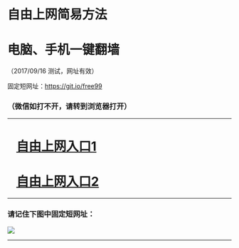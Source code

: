 ﻿# 自由上网简易方法

# 电脑、手机一键翻墙

（2017/09/16 测试，网址有效）

固定短网址：https://git.io/free99

### （微信如打不开，请转到浏览器打开）


***





# &nbsp;&nbsp; <a href="http://ft2966318176.fwq-tz1003.online/fwqtz01.html?t=091600123417 " target="_blank">自由上网入口1</a>
# &nbsp;&nbsp; <a href="http://ft2780928978.fwq-tz1004.online/fwqtz02.html?t=09160019167 " target="_blank">自由上网入口2</a>
***

### 请记住下图中固定短网址：

<img src="https://s3-us-west-2.amazonaws.com/fwq-1001/yjfq-20170905okok.png" /> 


***

